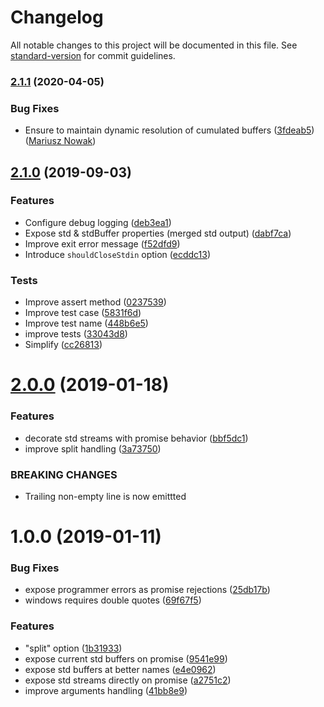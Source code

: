 # Changelog

All notable changes to this project will be documented in this file. See [standard-version](https://github.com/conventional-changelog/standard-version) for commit guidelines.

### [2.1.1](https://github.com/medikoo/child-process-ext/compare/v2.1.0...v2.1.1) (2020-04-05)

### Bug Fixes

- Ensure to maintain dynamic resolution of cumulated buffers ([3fdeab5](https://github.com/medikoo/child-process-ext/commit/3fdeab5359b12c2cb03dce93b8ee4160425d11f8)) ([Mariusz Nowak](https://github.com/medikoo))

## [2.1.0](https://github.com/medikoo/child-process-ext/compare/v2.0.0...v2.1.0) (2019-09-03)

### Features

- Configure debug logging ([deb3ea1](https://github.com/medikoo/child-process-ext/commit/deb3ea1))
- Expose std & stdBuffer properties (merged std output) ([dabf7ca](https://github.com/medikoo/child-process-ext/commit/dabf7ca))
- Improve exit error message ([f52dfd9](https://github.com/medikoo/child-process-ext/commit/f52dfd9))
- Introduce `shouldCloseStdin` option ([ecddc13](https://github.com/medikoo/child-process-ext/commit/ecddc13))

### Tests

- Improve assert method ([0237539](https://github.com/medikoo/child-process-ext/commit/0237539))
- Improve test case ([5831f6d](https://github.com/medikoo/child-process-ext/commit/5831f6d))
- Improve test name ([448b6e5](https://github.com/medikoo/child-process-ext/commit/448b6e5))
- improve tests ([33043d8](https://github.com/medikoo/child-process-ext/commit/33043d8))
- Simplify ([cc26813](https://github.com/medikoo/child-process-ext/commit/cc26813))

<a name="2.0.0"></a>

# [2.0.0](https://github.com/medikoo/child-process-ext/compare/v1.0.0...v2.0.0) (2019-01-18)

### Features

- decorate std streams with promise behavior ([bbf5dc1](https://github.com/medikoo/child-process-ext/commit/bbf5dc1))
- improve split handling ([3a73750](https://github.com/medikoo/child-process-ext/commit/3a73750))

### BREAKING CHANGES

- Trailing non-empty line is now emittted

<a name="1.0.0"></a>

# 1.0.0 (2019-01-11)

### Bug Fixes

- expose programmer errors as promise rejections ([25db17b](https://github.com/medikoo/child-process-ext/commit/25db17b))
- windows requires double quotes ([69f67f5](https://github.com/medikoo/child-process-ext/commit/69f67f5))

### Features

- "split" option ([1b31933](https://github.com/medikoo/child-process-ext/commit/1b31933))
- expose current std buffers on promise ([9541e99](https://github.com/medikoo/child-process-ext/commit/9541e99))
- expose std buffers at better names ([e4e0962](https://github.com/medikoo/child-process-ext/commit/e4e0962))
- expose std streams directly on promise ([a2751c2](https://github.com/medikoo/child-process-ext/commit/a2751c2))
- improve arguments handling ([41bb8e9](https://github.com/medikoo/child-process-ext/commit/41bb8e9))
